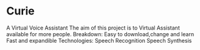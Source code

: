 # Curie
 A Virtual Voice Assistant
    The aim of this project is to Virtual Assistant available for more people.
 Breakdown:
    Easy to download,change and learn
    Fast and expandible 
 Technologies:
    Speech Recognition 
    Speech Synthesis